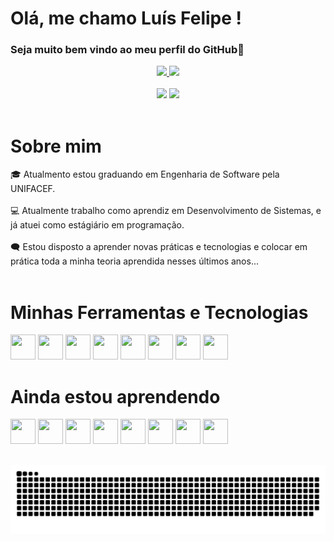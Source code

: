# Olá, me chamo Luís Felipe !
### Seja muito bem vindo ao meu perfil do GitHub👋

<div align="center">
<a href="https://github.com/Chiqueto">
  <img loading="lazy" height="180em" src="https://github-readme-stats.vercel.app/api/top-langs/?username=Chiqueto&layout=compact&langs_count=7&theme=midnight-purple"/>
  <img loading="lazy" height="180em" src="https://github-readme-stats.vercel.app/api?username=Chiqueto&layout=compact&langs_count=7&hide=contribs,issues&theme=midnight-purple"/>

</div>
<br>
<div class="contato" align="center">
  <a href="www.linkedin.com/in/luis-felipe-chiqueto" target="_blank"><img loading="lazy" src="https://img.shields.io/badge/-LinkedIn-%230077B5?style=for-the-badge&logo=linkedin&logoColor=white" target="_blank"></a>   
  <a href = "mailto:renandeoliveirasilva123@gmail.com"><img loading="lazy" src="https://img.shields.io/badge/Gmail-D14836?style=for-the-badge&logo=gmail&logoColor=white" target="_blank"></a>
</div>

<br>

# Sobre mim
<div>
  <div>
    🎓 Atualmento estou graduando em Engenharia de Software pela UNIFACEF.
  </div>
  <br>
  <div>
    💻 Atualmente trabalho como aprendiz em Desenvolvimento de Sistemas, e já atuei como estágiário em programação.
  </div>
    <br>
  <div>
    🗨️ Estou disposto a aprender novas práticas e tecnologias e colocar em prática toda a minha teoria aprendida nesses últimos anos...
  </div>
  
</div>

<br>

# Minhas Ferramentas e Tecnologias
<div>
  <img src="https://cdn.jsdelivr.net/gh/devicons/devicon@latest/icons/javascript/javascript-original.svg" width="40" height="40"/>
  <!--<img src="https://cdn.jsdelivr.net/gh/devicons/devicon@latest/icons/nodejs/nodejs-original.svg" width="40" height="40"/>-->
  <!--<img src="https://cdn.jsdelivr.net/gh/devicons/devicon@latest/icons/react/react-original.svg" width="40" height="40"/>-->
  <img src="https://cdn.jsdelivr.net/gh/devicons/devicon@latest/icons/html5/html5-original.svg" width="40" height="40"/>
  <img src="https://cdn.jsdelivr.net/gh/devicons/devicon@latest/icons/css3/css3-original.svg" width="40" height="40"/>
  <img src="https://cdn.jsdelivr.net/gh/devicons/devicon@latest/icons/bootstrap/bootstrap-original.svg" width="40" height="40"/>
  <!--<img src="https://cdn.jsdelivr.net/gh/devicons/devicon@latest/icons/materializecss/materializecss-original.svg" width="40" height="40"/>-->
  <!--<img src="https://cdn.jsdelivr.net/gh/devicons/devicon@latest/icons/figma/figma-original.svg" width="40" height="40"//>-->
  <!--<img src="https://cdn.jsdelivr.net/gh/devicons/devicon@latest/icons/mysql/mysql-original.svg" width="40" height="40"/>-->
  <!--<img src="https://cdn.jsdelivr.net/gh/devicons/devicon@latest/icons/mariadb/mariadb-original.svg" width="40" height="40"/>-->
  <!--<img src="https://cdn.jsdelivr.net/gh/devicons/devicon@latest/icons/mongodb/mongodb-original-wordmark.svg" width="40" height="40"/>-->
  <!--<img src="https://cdn.jsdelivr.net/gh/devicons/devicon@latest/icons/php/php-original.svg" width="40" height="40"/>-->
  <img src="https://cdn.jsdelivr.net/gh/devicons/devicon@latest/icons/vscode/vscode-original.svg" width="40" height="40"/>
  <img src="https://cdn.jsdelivr.net/gh/devicons/devicon@latest/icons/jetbrains/jetbrains-original.svg" width="40" height="40"/>
  <img src="https://cdn.jsdelivr.net/gh/devicons/devicon@latest/icons/git/git-original.svg" width="40" height="40"/>
  <img src="https://cdn.jsdelivr.net/gh/devicons/devicon@latest/icons/github/github-original.svg" width="40" height="40"/>
          
</div>

# Ainda estou aprendendo 
<div>
  <img src="https://cdn.jsdelivr.net/gh/devicons/devicon@latest/icons/python/python-original.svg" width="40" height="40"/>
  <!--<img src="https://cdn.jsdelivr.net/gh/devicons/devicon@latest/icons/jupyter/jupyter-original-wordmark.svg" width="40" height="40"/>-->
  <!--<img src="https://cdn.jsdelivr.net/gh/devicons/devicon@latest/icons/anaconda/anaconda-original.svg" width="40" height="40"/>-->
  <img src="https://cdn.jsdelivr.net/gh/devicons/devicon@latest/icons/nodejs/nodejs-original.svg" width="40" height="40"/>
  <img src="https://cdn.jsdelivr.net/gh/devicons/devicon@latest/icons/react/react-original.svg" width="40" height="40"/>
  <img src="https://cdn.jsdelivr.net/gh/devicons/devicon@latest/icons/figma/figma-original.svg" width="40" height="40"//>
  <img src="https://cdn.jsdelivr.net/gh/devicons/devicon@latest/icons/java/java-original.svg" width="40" height="40"/>
  <img src="https://cdn.jsdelivr.net/gh/devicons/devicon@latest/icons/androidstudio/androidstudio-original.svg" width="40" height="40"/>
  <img src="https://cdn.jsdelivr.net/gh/devicons/devicon@latest/icons/flutter/flutter-original.svg" width="40" height="40"/>
  <img src="https://cdn.jsdelivr.net/gh/devicons/devicon@latest/icons/dart/dart-original.svg" width="40" height="40"/>
          
</div>

<br>

 ![Snake animation](https://raw.githubusercontent.com/Platane/snk/output/github-contribution-grid-snake.svg)

<!--
**RenanOliveiraSilva/RenanOliveiraSilva** is a ✨ _special_ ✨ repository because its `README.md` (this file) appears on your GitHub profile.

Here are some ideas to get you started:

- 🔭 I’m currently working on ...
- 🌱 I’m currently learning ...
- 👯 I’m looking to collaborate on ...
- 🤔 I’m looking for help with ...
- 💬 Ask me about ...
- 📫 How to reach me: ...
- 😄 Pronouns: ...
- ⚡ Fun fact: ...
-->

